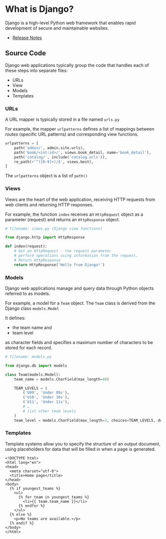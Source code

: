 # What is Django?

Django is a high-level Python web framework that enables rapid development of secure and maintainable websites.


- [Release Notes](https://docs.djangoproject.com/en/5.0/releases)


## Source Code

Django web applications typically group the code that handles each of these steps into separate files:

- URLs
- View
- Models
- Templates


### URLs

A URL mapper is typically stored in a file named `urls.py`

For example, the mapper `urlpatterns` defines a list of mappings between _routes_ (specific URL patterns) and corresponding view functions.

```python
urlpatterns = [
    path('admin/', admin.site.urls),
    path('book/<int:id>/', views.book_detail, name='book_detail'),
    path('catalog/', include('catalog.urls')),
    re_path(r'^([0-9]+)/$', views.best),
]
```

The `urlpatterns` object is a list of `path()`


### Views

Views are the heart of the web application, receiving HTTP requests from web clients and returning HTTP responses.

For example, the function `index` receives an `HttpRequest` object as a parameter (request) and returns an `HttpResponse` object.

```python
# filename: views.py (Django view functions)

from django.http import HttpResponse

def index(request):
    # Get an HttpRequest - the request parameter
    # perform operations using information from the request.
    # Return HttpResponse
    return HttpResponse('Hello from Django!')
```


### Models

Django web applications manage and query data through Python objects referred to as models.

For example, a model for a `Team` object. The `Team` class is derived from the Django class `models.Model`

It defines:
- the team name and 
- team level

as character fields and specifies a maximum number of characters to be stored for each record.


```python
# filename: models.py

from django.db import models

class Team(models.Model):
    team_name = models.CharField(max_length=40)

    TEAM_LEVELS = (
        ('U09', 'Under 09s'),
        ('U10', 'Under 10s'),
        ('U11', 'Under 11s'),
        # …
        # list other team levels
    )
    team_level = models.CharField(max_length=3, choices=TEAM_LEVELS, default='U11')
```


### Templates

Template systems allow you to specify the structure of an output document, using placeholders for data that will be filled in when a page is generated.


```
<!DOCTYPE html>
<html lang="en">
<head>
  <meta charset="utf-8">
  <title>Home page</title>
</head>
<body>
  {% if youngest_teams %}
    <ul>
      {% for team in youngest_teams %}
        <li>{{ team.team_name }}</li>
      {% endfor %}
    </ul>
  {% else %}
    <p>No teams are available.</p>
  {% endif %}
</body>
</html>
```
